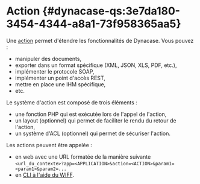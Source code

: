 # Action {#dynacase-qs:3e7da180-3454-4344-a8a1-73f958365aa5}

Une [action][DocIntroAction] permet d'étendre les fonctionnalités de Dynacase. Vous pouvez :

-   manipuler des documents,
-   exporter dans un format spécifique (XML, JSON, XLS, PDF, etc.),
-   implémenter le protocole SOAP,
-   implémenter un point d'accès REST,
-   mettre en place une IHM spécifique,
-   etc.

Le système d'action est composé de trois éléments :

-   une fonction PHP qui est exécutée lors de l'appel de l'action,
-   un layout (optionnel) qui permet de faciliter le rendu du retour de l'action,
-   un système d'ACL (optionnel) qui permet de sécuriser l'action.

Les actions peuvent être appelée :

-   en web avec une URL formatée de la manière suivante `<url_du_contexte>?app=<APPLICATION>&action=<ACTION>&param1=<param1>&param2=...`
-   en [CLI à l'aide du WIFF][DocCLIAction].

<!-- links -->

[DocIntroAction]: https://docs.anakeen.com/dynacase/3.2/dynacase-doc-core-reference/website/book/core-ref:a88e69b9-b583-4651-898f-d2583d0eeb1f.html#core-ref:5f3cfda3-6293-4b3b-8b9f-616e9f9b029f "Documentation : introduction action"
[DocCLIAction]: https://docs.anakeen.com/dynacase/3.2/dynacase-doc-core-reference/website/book/core-ref:1566c46d-a53d-44cf-8c3f-0d0e21c0b117.html#core-ref:63832d9f-61a8-4846-a9d5-c34ee58de4a6 "Documentation : action appel CLI"